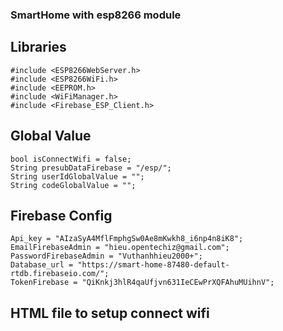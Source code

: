 ### SmartHome with esp8266 module


## Libraries
```
#include <ESP8266WebServer.h>
#include <ESP8266WiFi.h>
#include <EEPROM.h>
#include <WiFiManager.h>
#include <Firebase_ESP_Client.h>
```

## Global Value
```
bool isConnectWifi = false;
String presubDataFirebase = "/esp/";
String userIdGlobalValue = "";
String codeGlobalValue = "";
```

## Firebase Config

```
Api_key = "AIzaSyA4MflFmphgSw0Ae8mKwkh8_i6np4n8iK8";
EmailFirebaseAdmin = "hieu.opentechiz@gmail.com";
PasswordFirebaseAdmin = "Vuthanhhieu2000+";
Database_url = "https://smart-home-87480-default-rtdb.firebaseio.com/";
TokenFirebase = "QiKnkj3hlR4qaUfjvn631IeCEwPrXQFAhuMUihnV";
```

## HTML file to setup connect wifi

